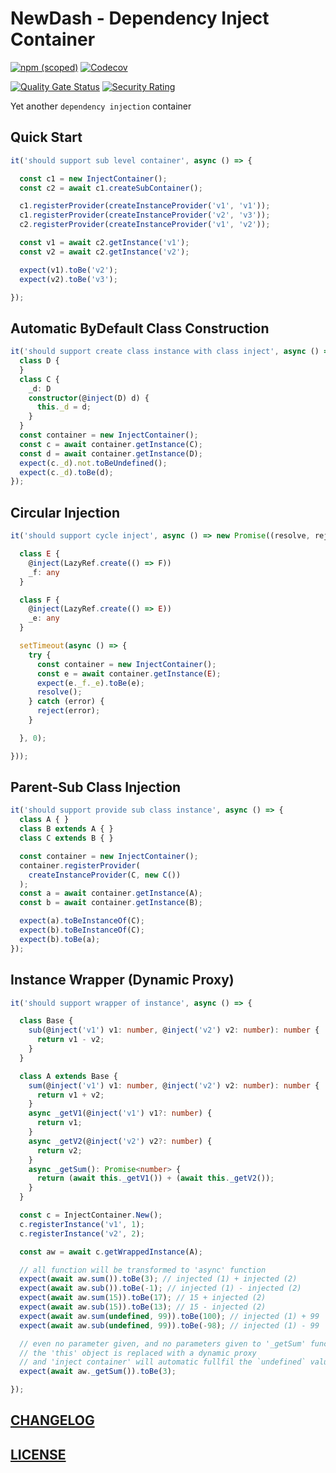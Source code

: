 # NewDash - Dependency Inject Container

[![npm (scoped)](https://img.shields.io/npm/v/@newdash/inject?label=@newdash/inject)](https://www.npmjs.com/package/@newdash/inject)
[![Codecov](https://codecov.io/gh/newdash/inject/branch/master/graph/badge.svg)](https://codecov.io/gh/newdash/inject)

[![Quality Gate Status](https://sonarcloud.io/api/project_badges/measure?project=newdash_inject&metric=alert_status)](https://sonarcloud.io/dashboard?id=newdash_inject)
[![Security Rating](https://sonarcloud.io/api/project_badges/measure?project=newdash_inject&metric=security_rating)](https://sonarcloud.io/dashboard?id=newdash_inject)

Yet another `dependency injection` container

## Quick Start


```ts
it('should support sub level container', async () => {

  const c1 = new InjectContainer();
  const c2 = await c1.createSubContainer();

  c1.registerProvider(createInstanceProvider('v1', 'v1'));
  c1.registerProvider(createInstanceProvider('v2', 'v3'));
  c2.registerProvider(createInstanceProvider('v1', 'v2'));

  const v1 = await c2.getInstance('v1');
  const v2 = await c2.getInstance('v2');

  expect(v1).toBe('v2');
  expect(v2).toBe('v3');

});
```

## Automatic ByDefault Class Construction

```ts
it('should support create class instance with class inject', async () => {
  class D {
  }
  class C {
    _d: D
    constructor(@inject(D) d) {
      this._d = d;
    }
  }
  const container = new InjectContainer();
  const c = await container.getInstance(C);
  const d = await container.getInstance(D);
  expect(c._d).not.toBeUndefined();
  expect(c._d).toBe(d);
});
```


## Circular Injection

```ts
it('should support cycle inject', async () => new Promise((resolve, reject) => {

  class E {
    @inject(LazyRef.create(() => F))
    _f: any
  }

  class F {
    @inject(LazyRef.create(() => E))
    _e: any
  }

  setTimeout(async () => {
    try {
      const container = new InjectContainer();
      const e = await container.getInstance(E);
      expect(e._f._e).toBe(e);
      resolve();
    } catch (error) {
      reject(error);
    }

  }, 0);

}));
```

## Parent-Sub Class Injection

```ts
it('should support provide sub class instance', async () => {
  class A { }
  class B extends A { }
  class C extends B { }

  const container = new InjectContainer();
  container.registerProvider(
    createInstanceProvider(C, new C())
  );
  const a = await container.getInstance(A);
  const b = await container.getInstance(B);

  expect(a).toBeInstanceOf(C);
  expect(b).toBeInstanceOf(C);
  expect(b).toBe(a);
});
```

## Instance Wrapper (Dynamic Proxy)

```ts
it('should support wrapper of instance', async () => {

  class Base {
    sub(@inject('v1') v1: number, @inject('v2') v2: number): number {
      return v1 - v2;
    }
  }

  class A extends Base {
    sum(@inject('v1') v1: number, @inject('v2') v2: number): number {
      return v1 + v2;
    }
    async _getV1(@inject('v1') v1?: number) {
      return v1;
    }
    async _getV2(@inject('v2') v2?: number) {
      return v2;
    }
    async _getSum(): Promise<number> {
      return (await this._getV1()) + (await this._getV2());
    }
  }

  const c = InjectContainer.New();
  c.registerInstance('v1', 1);
  c.registerInstance('v2', 2);

  const aw = await c.getWrappedInstance(A);

  // all function will be transformed to 'async' function
  expect(await aw.sum()).toBe(3); // injected (1) + injected (2)
  expect(await aw.sub()).toBe(-1); // injected (1) - injected (2)
  expect(await aw.sum(15)).toBe(17); // 15 + injected (2)
  expect(await aw.sub(15)).toBe(13); // 15 - injected (2)
  expect(await aw.sum(undefined, 99)).toBe(100); // injected (1) + 99
  expect(await aw.sub(undefined, 99)).toBe(-98); // injected (1) - 99

  // even no parameter given, and no parameters given to '_getSum' function
  // the 'this' object is replaced with a dynamic proxy
  // and 'inject container' will automatic fullfil the `undefined` values
  expect(await aw._getSum()).toBe(3);

});
```

## [CHANGELOG](./CHANGELOG.md)

## [LICENSE](./LICENSE)